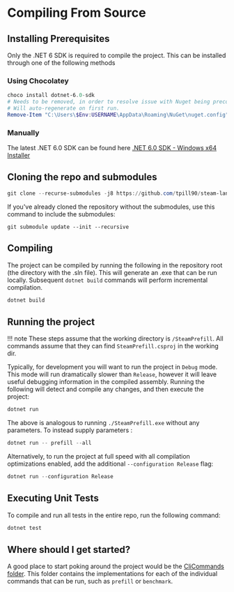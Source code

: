 # Compiling From Source

## Installing Prerequisites

Only the .NET 6 SDK is required to compile the project.  This can be installed through one of the following methods

### Using Chocolatey
```powershell
choco install dotnet-6.0-sdk
# Needs to be removed, in order to resolve issue with Nuget being preconfigured wrong.  
# Will auto-regenerate on first run.
Remove-Item "C:\Users\$Env:USERNAME\AppData\Roaming\NuGet\nuget.config"
```

### Manually
The latest .NET 6.0 SDK can be found here  [.NET 6.0 SDK - Windows x64 Installer](https://download.visualstudio.microsoft.com/download/pr/deb4711b-7bbc-4afa-8884-9f2b964797f2/fb603c451b2a6e0a2cb5372d33ed68b9/dotnet-sdk-6.0.300-win-x64.exe)

## Cloning the repo and submodules

```powershell
git clone --recurse-submodules -j8 https://github.com/tpill90/steam-lancache-prefill.git
```
If you've already cloned the repository without the submodules, use this command to include the submodules:
```
git submodule update --init --recursive
```

## Compiling

The project can be compiled by running the following in the repository root (the directory with the .sln file).  This will generate an .exe that can be run locally.  Subsequent `dotnet build` commands will perform incremental compilation.

```powershell
dotnet build
```

## Running the project

!!! note
    These steps assume that the working directory is `/SteamPrefill`.  All commands assume that they can find `SteamPrefill.csproj` in the working dir.

Typically, for development you will want to run the project in `Debug` mode.  This mode will run dramatically slower than `Release`, however it will leave useful debugging information in the compiled assembly.  Running the following will detect and compile any changes, and then execute the project:
```powershell
dotnet run
```

The above is analogous to running `./SteamPrefill.exe` without any parameters.  To instead supply parameters :
```powershell
dotnet run -- prefill --all
```

Alternatively, to run the project at full speed with all compilation optimizations enabled, add the additional `--configuration Release` flag:
```powershell
dotnet run --configuration Release
```

## Executing Unit Tests

To compile and run all tests in the entire repo, run the following command:
```powershell
dotnet test
```

## Where should I get started?

A good place to start poking around the project would be the [CliCommands folder](https://github.com/tpill90/steam-lancache-prefill/tree/master/SteamPrefill/CliCommands).  This folder contains the implementations for each of the individual commands that can be run, such as `prefill` or `benchmark`.  